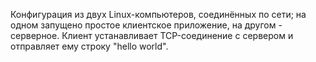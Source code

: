 Конфигурация из двух Linux-компьютеров, соединённых по сети; на одном запущено простое клиентское приложение, на другом - серверное. Клиент устанавливает TCP-соединение с сервером и отправляет ему строку "hello world".
